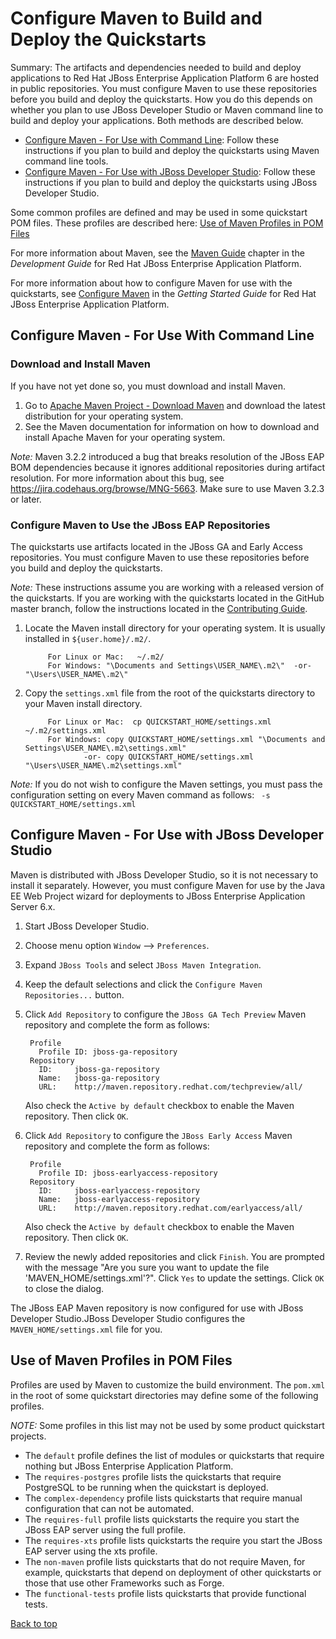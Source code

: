 Configure Maven to Build and Deploy the Quickstarts
===============

Summary: The artifacts and dependencies needed to build and deploy applications to Red Hat JBoss Enterprise Application Platform 6 are hosted in public repositories. You must configure Maven to use these repositories before you build and deploy the quickstarts. How you do this depends on whether you plan to use JBoss Developer Studio or Maven command line to build and deploy your applications. Both methods are described below.

* [Configure Maven - For Use with Command Line](#configure-maven-for-use-with-command-line): Follow these instructions if you plan to build and deploy the quickstarts using Maven command line tools.
* [Configure Maven - For Use with JBoss Developer Studio](#configure-maven-for-use-with-jboss-developer-studio): Follow these instructions if you plan to build and deploy the quickstarts using JBoss Developer Studio.

Some common profiles are defined and may be used in some quickstart POM files. These profiles are described here: [Use of Maven Profiles in POM Files](#use-of-maven-profiles-in-pom-files)

For more information about Maven, see the [Maven Guide](https://access.redhat.com/documentation/en-US/JBoss_Enterprise_Application_Platform/6.4/html-single/Development_Guide/index.html#chap-Maven_Guide "Maven Guide") chapter in the _Development Guide_ for Red Hat JBoss Enterprise Application Platform.

For more information about how to configure Maven for use with the quickstarts, see [Configure Maven](https://access.redhat.com/documentation/en-us/JBoss_Enterprise_Application_Platform/6.4/html-single/Getting_Started_Guide/index.html#sect-Configure_Maven "Configure Maven") in the _Getting Started Guide_ for Red Hat JBoss Enterprise Application Platform.


Configure Maven - For Use With Command Line
-------------------------------------------

### Download and Install Maven

If you have not yet done so, you must download and install Maven.

1. Go to [Apache Maven Project - Download Maven](http://maven.apache.org/download.html) and download the latest distribution for your operating system.
2. See the Maven documentation for information on how to download and install Apache Maven for your operating system.

_Note:_ Maven 3.2.2 introduced a bug that breaks resolution of the JBoss EAP BOM dependencies because it ignores additional repositories during artifact resolution. For more information about this bug, see <https://jira.codehaus.org/browse/MNG-5663>. Make sure to use Maven 3.2.3 or later.

### Configure Maven to Use the JBoss EAP Repositories

The quickstarts use artifacts located in the JBoss GA and Early Access repositories. You must configure Maven to use these repositories before you build and deploy the quickstarts. 

_Note:_ These instructions assume you are working with a released version of the quickstarts. If you are working with the quickstarts located in the GitHub master branch, follow the instructions located in the [Contributing Guide](CONTRIBUTING.md#configure-maven).

1. Locate the Maven install directory for your operating system. It is usually installed in `${user.home}/.m2/`. 

            For Linux or Mac:   ~/.m2/
            For Windows: "\Documents and Settings\USER_NAME\.m2\"  -or-  "\Users\USER_NAME\.m2\"

2. Copy the `settings.xml` file from the root of the quickstarts directory to your Maven install directory.
 
            For Linux or Mac:  cp QUICKSTART_HOME/settings.xml  ~/.m2/settings.xml
            For Windows: copy QUICKSTART_HOME/settings.xml "\Documents and Settings\USER_NAME\.m2\settings.xml"
                    -or- copy QUICKSTART_HOME/settings.xml "\Users\USER_NAME\.m2\settings.xml"

_Note:_ If you do not wish to configure the Maven settings, you must pass the configuration setting on every Maven command as follows: ` -s QUICKSTART_HOME/settings.xml`
            

Configure Maven - For Use with JBoss Developer Studio
-----------------------------------------------------

Maven is distributed with JBoss Developer Studio, so it is not necessary to install it separately. However, you must configure Maven for use by the Java EE Web Project wizard for deployments to JBoss Enterprise Application Server 6.x.

1. Start JBoss Developer Studio.
2. Choose menu option `Window` --> `Preferences`.
3. Expand `JBoss Tools` and select `JBoss Maven Integration`.
4. Keep the default selections and click the `Configure Maven Repositories...` button.
5. Click `Add Repository` to configure the `JBoss GA Tech Preview` Maven repository and complete the form as follows: 

        Profile
          Profile ID: jboss-ga-repository
        Repository
          ID:     jboss-ga-repository
          Name:   jboss-ga-repository
          URL:    http://maven.repository.redhat.com/techpreview/all/

    Also check the `Active by default` checkbox to enable the Maven repository. Then click `OK`.

5. Click `Add Repository` to configure the `JBoss Early Access` Maven repository and complete the form as follows: 

        Profile
          Profile ID: jboss-earlyaccess-repository
        Repository
          ID:     jboss-earlyaccess-repository
          Name:   jboss-earlyaccess-repository
          URL:    http://maven.repository.redhat.com/earlyaccess/all/

    Also check the `Active by default` checkbox to enable the Maven repository. Then click `OK`.

6. Review the newly added repositories and click `Finish`. You are prompted with the message "Are you sure you want to update the file 'MAVEN_HOME/settings.xml'?". Click `Yes` to update the settings. Click `OK` to close the dialog.

The JBoss EAP Maven repository is now configured for use with JBoss Developer Studio.JBoss Developer Studio configures the `MAVEN_HOME/settings.xml` file for you.


Use of Maven Profiles in POM Files
----------------------------------

Profiles are used by Maven to customize the build environment. The `pom.xml` in the root of some quickstart directories may define some of the following profiles.

_NOTE:_ Some profiles in this list may not be used by some product quickstart projects.

* The `default` profile defines the list of modules or quickstarts that require nothing but JBoss Enterprise Application Platform.
* The `requires-postgres` profile lists the quickstarts that require PostgreSQL to be running when the quickstart is deployed.
* The `complex-dependency` profile lists quickstarts that require manual configuration that can not be automated.
* The `requires-full` profile lists quickstarts the require you start the JBoss EAP server using the full profile.
* The `requires-xts` profile lists quickstarts the require you start the JBoss EAP server using the xts profile.
* The `non-maven` profile lists quickstarts that do not require Maven, for example, quickstarts that depend on deployment of other quickstarts or those that use other Frameworks such as Forge.
* The `functional-tests` profile lists quickstarts that provide functional tests.

[Back to top](#configure-maven-to-build-and-deploy-the-quickstarts)
